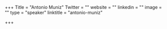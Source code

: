 +++
Title = "Antonio Muniz"
Twitter = ""
website = ""
linkedin = ""
image = ""
type = "speaker"
linktitle = "antonio-muniz"

+++

